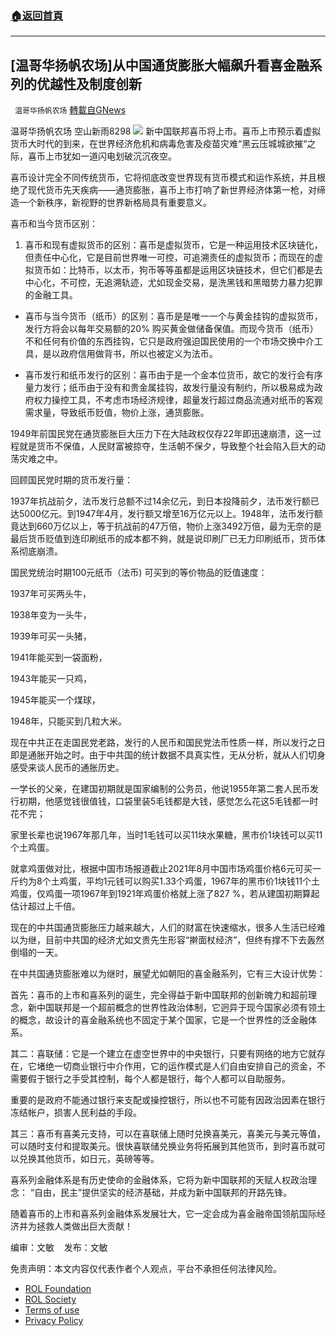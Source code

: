 ###  [:house:返回首頁](https://github.com/ourhimalayas/txt)
---


## [温哥华扬帆农场]从中国通货膨胀大幅飙升看喜金融系列的优越性及制度创新
` 温哥华扬帆农场` [轉載自GNews](https://gnews.org/zh-hans/1620147/)

温哥华扬帆农场   空山新雨8298
![](https://assets.gnews.org/wp-content/uploads/2021/10/1026212021.png)
新中国联邦喜币将上市。喜币上市预示着虚拟货币大时代的到来，在世界经济危机和病毒危害及疫苗灾难“黑云压城城欲摧“之际，喜币上市犹如一道闪电划破沉沉夜空。

喜币设计完全不同传统货币，它将彻底改变世界现有货币模式和运作系统，并且根绝了现代货币先天疾病——通货膨胀，喜币上市打响了新世界经济体第一枪，对缔造一个新秩序，新视野的世界新格局具有重要意义。

喜币和当今货币区别：

1. 喜币和现有虚拟货币的区别：喜币是虚拟货币，它是一种运用技术区块链化，但责任中心化，它是目前世界唯一可控，可追溯责任的虚拟货币；而现在的虚拟货币如：比特币，以太币，狗币等等虽都是运用区块链技术，但它们都是去中心化，不可控，无追溯轨迹，尤如现金交易，是洗黑钱和黑暗势力暴力犯罪的金融工具。


- 喜币与当今货币（纸币）的区别：喜币是是唯一一个与黄金挂钩的虚拟货币，发行方将会以每年交易额的20% 购买黄金做储备保值。而现今货币（纸币）不和任何有价值的东西挂钩，它只是政府强迫国民使用的一个市场交换中介工具，是以政府信用做背书，所以也被定义为法币。


- 喜币发行和纸币发行的区别：喜币由于是一个金本位货币，故它的发行会有序量力发行；纸币由于没有和贵金属挂钩，故发行量没有制约，所以极易成为政府权力操控工具，不考虑市场经济规律，超量发行超过商品流通对纸币的客观需求量，导致纸币贬值，物价上涨，通货膨胀。


1949年前国民党在通货膨胀巨大压力下在大陆政权仅存22年即迅速崩溃，这一过程就是货币不保值，人民财富被掠夺，生活朝不保夕，导致整个社会陷入巨大的动荡灾难之中。

回顾国民党时期的货币发行量：

1937年抗战前夕，法币发行总额不过14余亿元，到日本投降前夕，法币发行额已达5000亿元。到1947年4月，发行额又增至16万亿元以上。1948年，法币发行额竟达到660万亿以上，等于抗战前的47万倍，物价上涨3492万倍，最为无奈的是最后货币贬值到连印刷纸币的成本都不夠，就是说印刷厂已无力印刷纸币，货币体系彻底崩溃。

国民党统治时期100元纸币（法币) 可买到的等价物品的贬值速度：

1937年可买两头牛，

1938年变为一头牛，

1939年可买一头猪，

1941年能买到一袋面粉，

1943年能买一只鸡，

1945年能买一个煤球，

1948年，只能买到几粒大米。

现在中共正在走国民党老路，发行的人民币和国民党法币性质一样，所以发行之日即是通胀开始之时。由于中共国的统计数据不具真实性，无从分析，就从人们切身感受来谈人民币的通胀历史。

一学长的父亲，在建国初期就是国家编制的公务员，他说1955年第二套人民币发行初期，他感觉钱很值钱，口袋里装5毛钱都是大钱，感觉怎么花这5毛钱都一时花不完；

家里长辈也说1967年那几年，当时1毛钱可以买11块水果糖，黑市价1块钱可以买11个土鸡蛋。

就拿鸡蛋做对比，根据中国市场报道截止2021年8月中国市场鸡蛋价格6元可买一斤约为8个土鸡蛋，平均1元钱可以购买1.33个鸡蛋，1967年的黑市价1块钱11个土鸡蛋，仅鸡蛋一项1967年到1921年鸡蛋价格就上涨了827 %，若从建国初期算起估计超过上千倍。

现在的中共国通货膨胀压力越来越大，人们的财富在快速缩水，很多人生活已经难以为继，目前中共国的经济尤如文贵先生形容“擀面杖经济”，但终有撑不下去轰然倒塌的一天。

在中共国通货膨胀难以为继时，展望尤如朝阳的喜金融系列，它有三大设计优势：

首先：喜币的上市和喜系列的诞生，完全得益于新中国联邦的创新魄力和超前理念，新中国联邦是一个超前概念的世界性政治体制，它迥异于现今国家必须有领土的概念，故设计的喜金融系统也不固定于某个国家，它是一个世界性的泛金融体系。

其二：喜联储：它是一个建立在虚空世界中的中央银行，只要有网络的地方它就存在，它堵绝一切商业银行中介作用，它的运作模式是人们自由安排自己的资金，不需要假于银行之手受其控制，每个人都是银行，每个人都可以自助服务。

重要的是政府不能通过银行来支配或操控银行，所以也不可能有因政治因素在银行冻结帐户，损害人民利益的手段。

其三：喜币有喜美元支持，可以在喜联储上随时兑换喜美元，喜美元与美元等值，可以随时支付和提取美元。很快喜联储兑换业务将拓展到其他货币，到时喜币就可以兑换其他货币，如日元，英磅等等。

喜系列金融体系是有历史使命的金融体系，它将为新中国联邦的天赋人权政治理念： “自由，民主”提供坚实的经济基础，并成为新中国联邦的开路先锋。

随着喜币的上市和喜系列金融体系发展壮大，它一定会成为喜金融帝国领航国际经济并为拯救人类做出巨大贡献！

编审：文敏    发布：文敏

 

免责声明：本文内容仅代表作者个人观点，平台不承担任何法律风险。

- [ROL Foundation](https://rolfoundation.org/)
- [ROL Society](https://rolsociety.org/)
- [Terms of use](https://gnews.org/terms-of-use-3/)
- [Privacy Policy](https://gnews.org/privacy-policy/)
